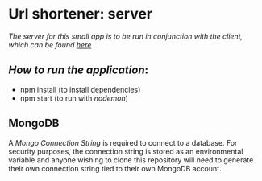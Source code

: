 # Url shortener: server


_The server for this small app is to be run in conjunction with the client, which can be found [here](www.github.com/tamjankowska/url-client)_

## _How to run the application_:

- npm install (to install dependencies)
- npm start (to run with _nodemon_)

## MongoDB ##

A _Mongo Connection String_ is required to connect to a database. For security purposes, the connection string is stored as an environmental variable and anyone wishing to clone this repository will need to generate their own connection string tied to their own MongoDB account.
